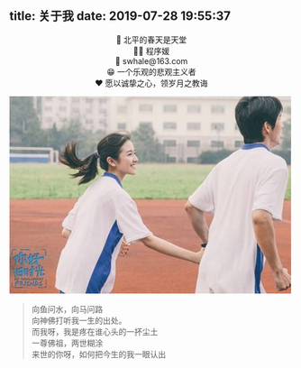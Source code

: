 title: 关于我
date: 2019-07-28 19:55:37
---
<center>🍂 北平的春天是天堂</center>
<center>👩🏻 程序媛</center>
<center>📮 swhale@163.com</center>
<center>😁 一个乐观的悲观主义者</center>
<center>❤️ 愿以诚挚之心，领岁月之教诲</center>

![upload successful](/images/pasted-6.png)

<blockquote class="blockquote-center">向鱼问水，向马问路 <br>向神佛打听我一生的出处。 <br>而我呀，我是疼在谁心头的一抔尘土 <br>一尊佛祖，两世糊涂 <br>来世的你呀，如何把今生的我一眼认出</blockquote>